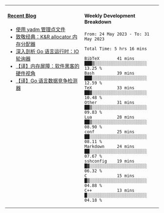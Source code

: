 <table width="960px">
<tr>
<td valign="top" width="50%">

#### <a href="https://www.kongjun18.me" target="_blank">Recent Blog</a>

<!-- BLOG-POST-LIST:START -->
- [使用 yadm 管理点文件](https://kongjun18.github.io/posts/2023/04/07/)
- [致敬经典：K&amp;R allocator 内存分配器](https://kongjun18.github.io/posts/2022/12/12/)
- [深入剖析 Go 语言运行时：IO 轮询器](https://kongjun18.github.io/posts/2022/11/21/)
- [【译】内存屏障：软件黑客的硬件视角](https://kongjun18.github.io/posts/2022/11/03/)
- [【译】Go 语言数据竞争检测器](https://kongjun18.github.io/posts/2022/10/25/)
<!-- BLOG-POST-LIST:END -->

</td>
<td valign="top" width="50%">

#### Weekly Development Breakdown

<!--START_SECTION:waka-->

```text
From: 24 May 2023 - To: 31 May 2023

Total Time: 5 hrs 16 mins

BibTeX       41 mins         ███▒░░░░░░░░░░░░░░░░░░░░░   13.25 %
Bash         39 mins         ███░░░░░░░░░░░░░░░░░░░░░░   12.59 %
TeX          33 mins         ██▓░░░░░░░░░░░░░░░░░░░░░░   10.48 %
Other        31 mins         ██▒░░░░░░░░░░░░░░░░░░░░░░   09.83 %
Lua          28 mins         ██▒░░░░░░░░░░░░░░░░░░░░░░   08.90 %
conf         25 mins         ██░░░░░░░░░░░░░░░░░░░░░░░   08.11 %
Markdown     24 mins         ██░░░░░░░░░░░░░░░░░░░░░░░   07.67 %
sshconfig    19 mins         █▓░░░░░░░░░░░░░░░░░░░░░░░   06.32 %
C            15 mins         █▒░░░░░░░░░░░░░░░░░░░░░░░   04.88 %
C++          13 mins         █░░░░░░░░░░░░░░░░░░░░░░░░   04.18 %
```

<!--END_SECTION:waka-->
</td>
</tr>

</table>
